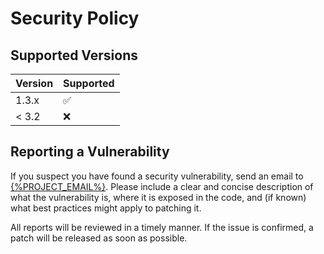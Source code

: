 # Security Policy

## Supported Versions

| Version | Supported          |
|---------|--------------------|
| 1.3.x   | :white_check_mark: |
| < 3.2   | :x:                |

## Reporting a Vulnerability

If you suspect you have found a security vulnerability, send an email to [{%PROJECT_EMAIL%}](mailto:{%PROJECT_EMAIL%}).
Please include a clear and concise description of what the vulnerability is, where it is exposed in the code, and (if
known) what best practices might apply to patching it.

All reports will be reviewed in a timely manner. If the issue is confirmed, a patch will be released as soon as
possible.
